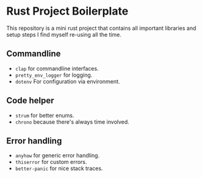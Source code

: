 # Rust Project Boilerplate

This repository is a mini rust project that contains all important libraries and setup steps I find myself re-using all the time.

## Commandline

- `clap` for commandline interfaces.
- `pretty_env_logger` for logging.
- `dotenv` For configuration via environment.

## Code helper

- `strum` for better enums.
- `chrono` because there's always time involved.

## Error handling

- `anyhow` for generic error handling.
- `thiserror` for custom errors.
- `better-panic` for nice stack traces.
